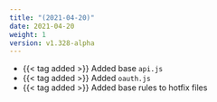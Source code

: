 ```yaml
---
title: "(2021-04-20)"
date: 2021-04-20
weight: 1
version: v1.328-alpha
---
```


- {{< tag added >}} Added base `api.js`
- {{< tag added >}} Added `oauth.js`
- {{< tag added >}} Added base rules to hotfix files